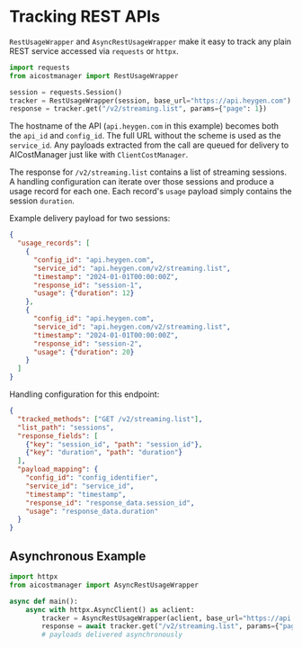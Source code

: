 # Tracking REST APIs

`RestUsageWrapper` and `AsyncRestUsageWrapper` make it easy to track any plain REST service accessed via `requests` or `httpx`.

```python
import requests
from aicostmanager import RestUsageWrapper

session = requests.Session()
tracker = RestUsageWrapper(session, base_url="https://api.heygen.com")
response = tracker.get("/v2/streaming.list", params={"page": 1})
```

The hostname of the API (``api.heygen.com`` in this example) becomes both the
``api_id`` and ``config_id``. The full URL without the scheme is used as the
``service_id``. Any payloads extracted from the call are queued for delivery to
AICostManager just like with ``ClientCostManager``.

The response for ``/v2/streaming.list`` contains a list of streaming sessions.
A handling configuration can iterate over those sessions and produce a usage
record for each one. Each record's ``usage`` payload simply contains the session
``duration``.

Example delivery payload for two sessions:

```json
{
  "usage_records": [
    {
      "config_id": "api.heygen.com",
      "service_id": "api.heygen.com/v2/streaming.list",
      "timestamp": "2024-01-01T00:00:00Z",
      "response_id": "session-1",
      "usage": {"duration": 12}
    },
    {
      "config_id": "api.heygen.com",
      "service_id": "api.heygen.com/v2/streaming.list",
      "timestamp": "2024-01-01T00:00:00Z",
      "response_id": "session-2",
      "usage": {"duration": 20}
    }
  ]
}
```

Handling configuration for this endpoint:

```json
{
  "tracked_methods": ["GET /v2/streaming.list"],
  "list_path": "sessions",
  "response_fields": [
    {"key": "session_id", "path": "session_id"},
    {"key": "duration", "path": "duration"}
  ],
  "payload_mapping": {
    "config_id": "config_identifier",
    "service_id": "service_id",
    "timestamp": "timestamp",
    "response_id": "response_data.session_id",
    "usage": "response_data.duration"
  }
}
```

## Asynchronous Example

```python
import httpx
from aicostmanager import AsyncRestUsageWrapper

async def main():
    async with httpx.AsyncClient() as aclient:
        tracker = AsyncRestUsageWrapper(aclient, base_url="https://api.heygen.com")
        response = await tracker.get("/v2/streaming.list", params={"page": 1})
        # payloads delivered asynchronously
```
